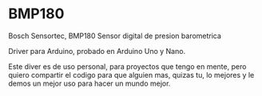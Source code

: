 # BMP180
Bosch Sensortec, BMP180 Sensor digital de presion barometrica

Driver para Arduino, probado en Arduino Uno y Nano. 

Este diver es de uso personal, para proyectos que tengo en mente, pero quiero compartir el codigo para que alguien mas, quizas tu, lo mejores y le demos un mejor uso para hacer un mundo mejor.
